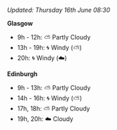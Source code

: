 *Updated: Thursday 16th June 08:30*

**Glasgow**

* 9h - 12h: :partly_sunny: Partly Cloudy
* 13h - 19h: :cyclone: Windy (:partly_sunny:)
* 20h: :cyclone: Windy (:cloud:)

**Edinburgh**

* 9h - 13h: :partly_sunny: Partly Cloudy
* 14h - 16h: :cyclone: Windy (:partly_sunny:)
* 17h, 18h: :partly_sunny: Partly Cloudy
* 19h, 20h: :cloud: Cloudy
